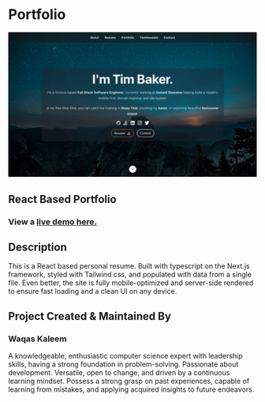 # Portfolio

![ReactJS Resume Website Template](portfolio-screenshot.jpg?raw=true 'ReactJS Resume Website Template')



## React Based Portfolio

</div>

### View a [live demo here.](https://waqaskaleem007.github.io/Waqas-portfolio/)

## Description

This is a React based personal resume. Built with typescript on the Next.js framework, styled with Tailwind css, and populated with data from a single file. Even better, the site is fully mobile-optimized and server-side rendered to ensure fast loading and a clean UI on any device.

## Project Created & Maintained By

### Waqas Kaleem

A knowledgeable, enthusiastic computer science expert with leadership skills, having a strong foundation in problem-solving. Passionate about development. Versatile, open to change, and driven by a continuous learning mindset. Possess a strong grasp on past experiences, capable of learning from mistakes, and applying acquired insights to future endeavors.
